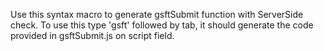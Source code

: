 Use this syntax macro to generate gsftSubmit function with ServerSide check.
To use this type 'gsft' followed by tab, it should generate the code provided in gsftSubmit.js on script field. 
